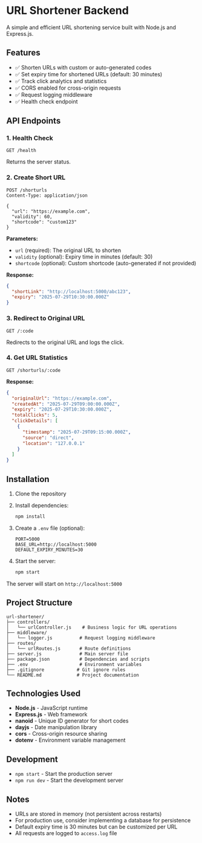 # URL Shortener Backend

A simple and efficient URL shortening service built with Node.js and Express.js.

## Features

- ✅ Shorten URLs with custom or auto-generated codes
- ✅ Set expiry time for shortened URLs (default: 30 minutes)
- ✅ Track click analytics and statistics
- ✅ CORS enabled for cross-origin requests
- ✅ Request logging middleware
- ✅ Health check endpoint

## API Endpoints

### 1. Health Check
```
GET /health
```
Returns the server status.

### 2. Create Short URL
```
POST /shorturls
Content-Type: application/json

{
  "url": "https://example.com",
  "validity": 60,
  "shortcode": "custom123"
}
```

**Parameters:**
- `url` (required): The original URL to shorten
- `validity` (optional): Expiry time in minutes (default: 30)
- `shortcode` (optional): Custom shortcode (auto-generated if not provided)

**Response:**
```json
{
  "shortLink": "http://localhost:5000/abc123",
  "expiry": "2025-07-29T10:30:00.000Z"
}
```

### 3. Redirect to Original URL
```
GET /:code
```
Redirects to the original URL and logs the click.

### 4. Get URL Statistics
```
GET /shorturls/:code
```

**Response:**
```json
{
  "originalUrl": "https://example.com",
  "createdAt": "2025-07-29T09:00:00.000Z",
  "expiry": "2025-07-29T10:30:00.000Z",
  "totalClicks": 5,
  "clickDetails": [
    {
      "timestamp": "2025-07-29T09:15:00.000Z",
      "source": "direct",
      "location": "127.0.0.1"
    }
  ]
}
```

## Installation

1. Clone the repository
2. Install dependencies:
   ```bash
   npm install
   ```

3. Create a `.env` file (optional):
   ```
   PORT=5000
   BASE_URL=http://localhost:5000
   DEFAULT_EXPIRY_MINUTES=30
   ```

4. Start the server:
   ```bash
   npm start
   ```

The server will start on `http://localhost:5000`

## Project Structure

```
url-shortener/
├── controllers/
│   └── urlController.js    # Business logic for URL operations
├── middleware/
│   └── logger.js          # Request logging middleware
├── routes/
│   └── urlRoutes.js       # Route definitions
├── server.js              # Main server file
├── package.json           # Dependencies and scripts
├── .env                   # Environment variables
├── .gitignore            # Git ignore rules
└── README.md             # Project documentation
```

## Technologies Used

- **Node.js** - JavaScript runtime
- **Express.js** - Web framework
- **nanoid** - Unique ID generator for short codes
- **dayjs** - Date manipulation library
- **cors** - Cross-origin resource sharing
- **dotenv** - Environment variable management

## Development

- `npm start` - Start the production server
- `npm run dev` - Start the development server

## Notes

- URLs are stored in memory (not persistent across restarts)
- For production use, consider implementing a database for persistence
- Default expiry time is 30 minutes but can be customized per URL
- All requests are logged to `access.log` file
